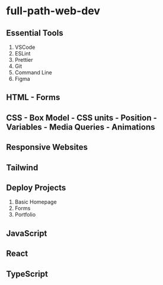 # full-path-web-dev

## Essential Tools
1. VSCode
2. ESLint
3. Prettier
4. Git
5. Command Line
6. Figma

## HTML - Forms

## CSS - Box Model - CSS units - Position - Variables - Media Queries - Animations

## Responsive Websites

## Tailwind

## Deploy Projects
1. Basic Homepage
2. Forms
3. Portfolio

## JavaScript

## React

## TypeScript



